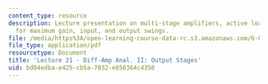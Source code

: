 ```yaml
---
content_type: resource
description: Lecture presentation on multi-stage amplifiers, active loads, biasing
  for maximum gain, input, and output swings.
file: /media/https%3A/open-learning-course-data-rc.s3.amazonaws.com/6-012-microelectronic-devices-and-circuits-fall-2009/bd04edbae425cb5a7032e858364c4350_MIT6_012F09_lec21.pdf
file_type: application/pdf
resourcetype: Document
title: 'Lecture 21 - Diff-Amp Anal. II: Output Stages'
uid: bd04edba-e425-cb5a-7032-e858364c4350
---
```

